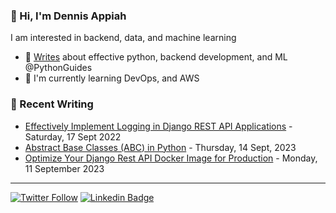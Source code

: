 ### 👋 Hi, I'm Dennis Appiah
I am interested in backend, data, and machine learning

- 📝 [Writes](https://medium.com/@GuidesPython) about effective python, backend development, and ML @PythonGuides
- 🌱 I'm currently learning DevOps, and AWS

### 📝 Recent Writing
* [Effectively Implement Logging in Django REST API Applications](https://medium.com/@GuidesPython/effectively-implement-logging-in-django-rest-api-applications-caa985a719bf) - Saturday, 17 Sept 2022
* [Abstract Base Classes (ABC) in Python](https://medium.com/@GuidesPython/abstract-base-classes-abc-in-python-b0e8412f0d95) - Thursday, 14 Sept, 2023
* [Optimize Your Django Rest API Docker Image for Production](https://medium.com/@GuidesPython/optimize-your-django-rest-api-docker-image-for-production-9c95e969f684) - Monday, 11 September 2023
--- 
[![Twitter Follow](https://img.shields.io/twitter/follow/dennisapiah?label=Follow&style=social)](https://twitter.com/dennisapiah)
[![Linkedin Badge](https://img.shields.io/badge/-LinkedIn-0e76a8?style=flat-square&logo=Linkedin&logoColor=white)](https://www.linkedin.com/in/dennisappiah) 
